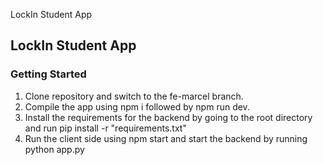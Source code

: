 LockIn Student App

## LockIn Student App

### Getting Started

<ol>
  <li>Clone repository and switch to the fe-marcel branch.</li>
  <li>Compile the app using npm i followed by npm run dev.</li>
  <li>Install the requirements for the backend by going to the root directory and run pip install -r "requirements.txt"</li>
  <li>Run the client side using npm start and start the backend by running python app.py</li>
</ol>
